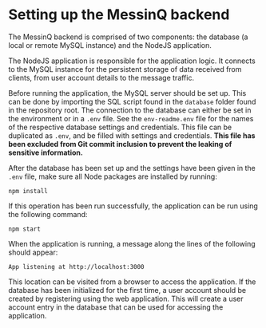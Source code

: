 # Setting up the MessinQ backend

The MessinQ backend is comprised of two components: the database (a local or remote MySQL instance)
and the NodeJS application.

The NodeJS application is responsible for the application logic. It connects to the MySQL
instance for the persistent storage of data received from clients, from user account details to
the message traffic.

Before running the application, the MySQL server should be set up. This can be done by importing the
SQL script found in the `database` folder found in the repository root. The connection to the database
can either be set in the environment or in a `.env` file. See the `env-readme.env` file for the
names of the respective database settings and credentials. This file can be duplicated as `.env`,
and be filled with settings and credentials. **This file has been excluded from Git commit inclusion
to prevent the leaking of sensitive information.**

After the database has been set up and the settings have been given in the `.env` file, make sure
all Node packages are installed by running:

```shell
npm install
```

If this operation has been run successfully, the application can be run using the following command:

```shell
npm start
```

When the application is running, a message along the lines of the following should appear:

```
App listening at http://localhost:3000
```

This location can be visited from a browser to access the application. If the database has been
initialized for the first time, a user account should be created by registering using the
web application. This will create a user account entry in the database that can be used for
accessing the application.
